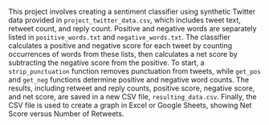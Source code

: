 This project involves creating a sentiment classifier using synthetic Twitter data provided in `project_twitter_data.csv`, which includes tweet text, retweet count, and reply count. Positive and negative words are separately listed in `positive_words.txt` and `negative_words.txt`. The classifier calculates a positive and negative score for each tweet by counting occurrences of words from these lists, then calculates a net score by subtracting the negative score from the positive. To start, a `strip_punctuation` function removes punctuation from tweets, while `get_pos` and `get_neg` functions determine positive and negative word counts. The results, including retweet and reply counts, positive score, negative score, and net score, are saved in a new CSV file, `resulting_data.csv`. Finally, the CSV file is used to create a graph in Excel or Google Sheets, showing Net Score versus Number of Retweets.
